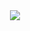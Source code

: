 <div style="display:flex;justify-content:center;align-items:center;">
  <img src="https://raw.githubusercontent.com/borisghidaglia/borisghidaglia/master/black-hole.gif">
</div>
